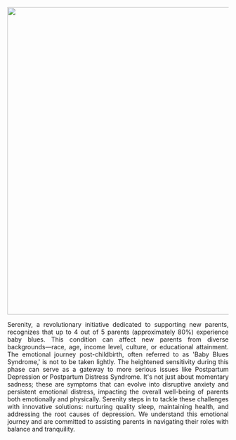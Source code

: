 
<p align="center">
  <img align="center" width="700" src="https://drive.google.com/file/d/1Vq7sy1ikJXMr6IfKXqOoIlLUgcb5aN4w/view?usp=sharing" />
</p>
<p align="justify">
Serenity, a revolutionary initiative dedicated to supporting new parents, recognizes that up to 4 out of 5 parents (approximately 80%) experience baby blues. This condition can affect new parents from diverse backgrounds—race, age, income level, culture, or educational attainment. The emotional journey post-childbirth, often referred to as 'Baby Blues Syndrome,' is not to be taken lightly. The heightened sensitivity during this phase can serve as a gateway to more serious issues like Postpartum Depression or Postpartum Distress Syndrome. It's not just about momentary sadness; these are symptoms that can evolve into disruptive anxiety and persistent emotional distress, impacting the overall well-being of parents both emotionally and physically. Serenity steps in to tackle these challenges with innovative solutions: nurturing quality sleep, maintaining health, and addressing the root causes of depression. We understand this emotional journey and are committed to assisting parents in navigating their roles with balance and tranquility.</p>


